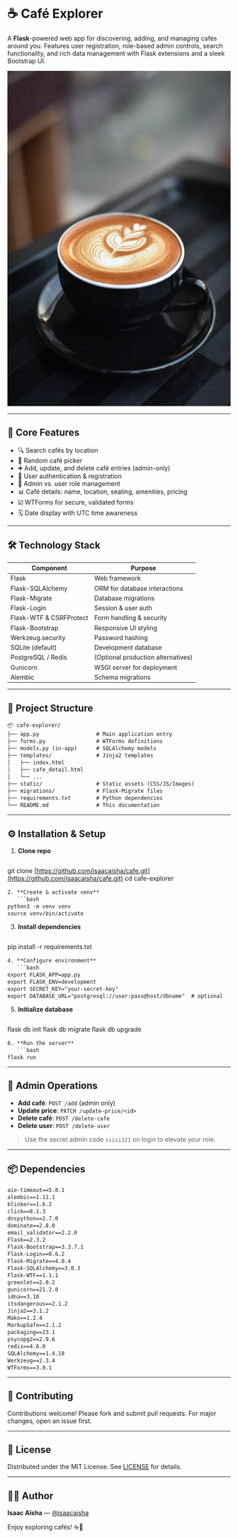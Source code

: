 # ☕ Café Explorer

A **Flask**-powered web app for discovering, adding, and managing cafés around you. Features user registration, role-based admin controls, search functionality, and rich data management with Flask extensions and a sleek Bootstrap UI.

![Platform Demo](static/assets/images/cafe.webp)

---

## 🌟 Core Features

* 🔍 Search cafés by location
* 🎲 Random café picker
* ➕ Add, update, and delete café entries (admin-only)
* 👤 User authentication & registration
* 🔐 Admin vs. user role management
* 📊 Café details: name, location, seating, amenities, pricing
* ☑️ WTForms for secure, validated forms
* 🗓️ Date display with UTC time awareness

---

## 🛠 Technology Stack

| Component               | Purpose                            |
| ----------------------- | ---------------------------------- |
| Flask                   | Web framework                      |
| Flask-SQLAlchemy        | ORM for database interactions      |
| Flask-Migrate           | Database migrations                |
| Flask-Login             | Session & user auth                |
| Flask-WTF & CSRFProtect | Form handling & security           |
| Flask-Bootstrap         | Responsive UI styling              |
| Werkzeug.security       | Password hashing                   |
| SQLite (default)        | Development database               |
| PostgreSQL / Redis      | (Optional production alternatives) |
| Gunicorn                | WSGI server for deployment         |
| Alembic                 | Schema migrations                  |

---

## 📂 Project Structure

```plaintext
📦 cafe-explorer/
├── app.py                  # Main application entry
├── forms.py                # WTForms definitions
├── models.py (in-app)      # SQLAlchemy models
├── templates/              # Jinja2 templates
│   ├── index.html
│   ├── cafe_detail.html
│   └── ...
├── static/                 # Static assets (CSS/JS/Images)
├── migrations/             # Flask-Migrate files
├── requirements.txt        # Python dependencies
└── README.md               # This documentation
```

---

## ⚙️ Installation & Setup

1. **Clone repo**

   ```bash
   ```

git clone [https://github.com/isaacaisha/cafe.git](https://github.com/isaacaisha/cafe.git)
cd cafe-explorer

````
2. **Create & activate venv**
   ```bash
python3 -m venv venv
source venv/bin/activate
````

3. **Install dependencies**

   ```bash
   ```

pip install -r requirements.txt

````
4. **Configure environment**
   ```bash
export FLASK_APP=app.py
export FLASK_ENV=development
export SECRET_KEY="your-secret-key"
export DATABASE_URL="postgresql://user:pass@host/dbname"  # optional
````

5. **Initialize database**

   ```bash
   ```

flask db init
flask db migrate
flask db upgrade

````
6. **Run the server**
   ```bash
flask run
````

---

## 🔑 Admin Operations

* **Add café**: `POST /add` (admin only)
* **Update price**: `PATCH /update-price/<id>`
* **Delete café**: `POST /delete-cafe`
* **Delete user**: `POST /delete-user`

> Use the secret admin code `siisi321` on login to elevate your role.

---

## 📦 Dependencies

```text
aio-timeout==5.0.1
alembic==1.11.1
blinker==1.6.2
click==8.1.3
dnspython==2.7.0
dominate==2.8.0
email_validator==2.2.0
Flask==2.3.2
Flask-Bootstrap==3.3.7.1
Flask-Login==0.6.2
Flask-Migrate==4.0.4
Flask-SQLAlchemy==3.0.3
Flask-WTF==1.1.1
greenlet==2.0.2
gunicorn==21.2.0
idna==3.10
itsdangerous==2.1.2
Jinja2==3.1.2
Mako==1.2.4
MarkupSafe==2.1.2
packaging==23.1
psycopg2==2.9.6
redis==4.6.0
SQLAlchemy==1.4.18
Werkzeug==2.3.4
WTForms==3.0.1
```

---

## 🤝 Contributing

Contributions welcome! Please fork and submit pull requests. For major changes, open an issue first.

---

## 📄 License

Distributed under the MIT License. See [LICENSE](LICENSE) for details.

---

## 👨‍💻 Author

**Isaac Aïsha** — [@isaacaisha](https://github.com/isaacaisha)

Enjoy exploring cafés! ☕🎉
